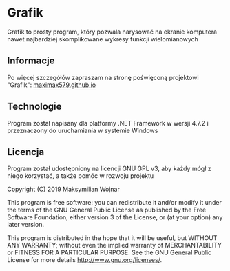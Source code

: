 # Grafik
Grafik to prosty program, który pozwala narysować na ekranie komputera nawet najbardziej skomplikowane wykresy funkcji wielomianowych

## Informacje

Po więcej szczegółów zapraszam na stronę poświęconą projektowi "Grafik": [maximax579.github.io](maximax579.github.io)

## Technologie

Program został napisany dla platformy .NET Framework w wersji 4.7.2 i przeznaczony do uruchamiania w systemie Windows

## Licencja

Program został udostępniony na licencji GNU GPL v3, aby każdy mógł z niego korzystać, a także pomóc w rozwoju projektu

Copyright (C) 2019 Maksymilian Wojnar

This program is free software: you can redistribute it and/or modify
it under the terms of the GNU General Public License as published by
the Free Software Foundation, either version 3 of the License, or
(at your option) any later version.

This program is distributed in the hope that it will be useful,
but WITHOUT ANY WARRANTY; without even the implied warranty of
MERCHANTABILITY or FITNESS FOR A PARTICULAR PURPOSE.  See the
GNU General Public License for more details <http://www.gnu.org/licenses/>.
